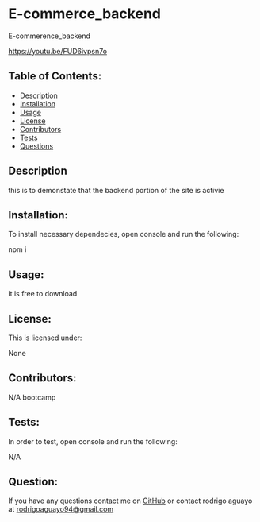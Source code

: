 # E-commerce_backend

E-commerence_backend

https://youtu.be/FUD6ivpsn7o

    
## Table of Contents:
* [Description](#description)
* [Installation](#installation)
* [Usage](#usage)
* [License](#license)
* [Contributors](#contribute)
* [Tests](#tests)
* [Questions](#questions)
  
## Description

this is to demonstate that the backend portion of the site is activie

## Installation: 
To install necessary dependecies, open console and run the following:

npm i

## Usage:

it is free to download

## License:
This is licensed under: 

None

## Contributors:

N/A bootcamp

## Tests:
In order to test, open console and run the following: 

N/A


## Question:
If you have any questions contact me on [GitHub](github.com/raguayo101) or contact 
rodrigo aguayo at rodrigoaguayo94@gmail.com 
